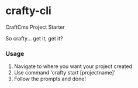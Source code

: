 # crafty-cli
CraftCms Project Starter

So crafty... get it, get it?

### Usage

1) Navigate to where you want your project created
2) Use command 'crafty start [projectname]'
3) Follow the prompts and done!

